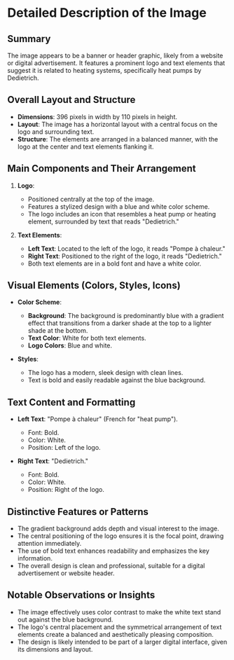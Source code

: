 # Detailed Description of the Image

## Summary
The image appears to be a banner or header graphic, likely from a website or digital advertisement. It features a prominent logo and text elements that suggest it is related to heating systems, specifically heat pumps by Dedietrich.

## Overall Layout and Structure
- **Dimensions**: 396 pixels in width by 110 pixels in height.
- **Layout**: The image has a horizontal layout with a central focus on the logo and surrounding text.
- **Structure**: The elements are arranged in a balanced manner, with the logo at the center and text elements flanking it.

## Main Components and Their Arrangement
1. **Logo**:
   - Positioned centrally at the top of the image.
   - Features a stylized design with a blue and white color scheme.
   - The logo includes an icon that resembles a heat pump or heating element, surrounded by text that reads "Dedietrich."

2. **Text Elements**:
   - **Left Text**: Located to the left of the logo, it reads "Pompe à chaleur."
   - **Right Text**: Positioned to the right of the logo, it reads "Dedietrich."
   - Both text elements are in a bold font and have a white color.

## Visual Elements (Colors, Styles, Icons)
- **Color Scheme**:
  - **Background**: The background is predominantly blue with a gradient effect that transitions from a darker shade at the top to a lighter shade at the bottom.
  - **Text Color**: White for both text elements.
  - **Logo Colors**: Blue and white.

- **Styles**:
  - The logo has a modern, sleek design with clean lines.
  - Text is bold and easily readable against the blue background.

## Text Content and Formatting
- **Left Text**: "Pompe à chaleur" (French for "heat pump").
  - Font: Bold.
  - Color: White.
  - Position: Left of the logo.

- **Right Text**: "Dedietrich."
  - Font: Bold.
  - Color: White.
  - Position: Right of the logo.

## Distinctive Features or Patterns
- The gradient background adds depth and visual interest to the image.
- The central positioning of the logo ensures it is the focal point, drawing attention immediately.
- The use of bold text enhances readability and emphasizes the key information.
- The overall design is clean and professional, suitable for a digital advertisement or website header.

## Notable Observations or Insights
- The image effectively uses color contrast to make the white text stand out against the blue background.
- The logo's central placement and the symmetrical arrangement of text elements create a balanced and aesthetically pleasing composition.
- The design is likely intended to be part of a larger digital interface, given its dimensions and layout.